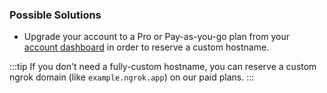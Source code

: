 ### Possible Solutions

- Upgrade your account to a Pro or Pay-as-you-go plan from your [account dashboard](https://dashboard.ngrok.com/billing/plan) in order to reserve a custom hostname.

:::tip
If you don't need a fully-custom hostname, you can reserve a custom ngrok domain (like `example.ngrok.app`) on our paid plans.
:::
